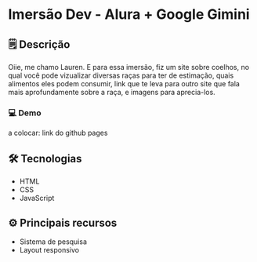 # Imersão Dev - Alura + Google Gimini

## 🗒 Descrição
Oiie, me chamo Lauren. E para essa imersão, fiz um site sobre coelhos, no qual você pode vizualizar diversas raças para ter de estimação, quais alimentos eles podem consumir, link que te leva para outro site que fala mais aprofundamente sobre a raça, e imagens para aprecia-los.

### 💻 Demo
a colocar: link do github pages

## 🛠 Tecnologias
* HTML
* CSS
* JavaScript

## ⚙ Principais recursos
* Sistema de pesquisa
* Layout responsivo
